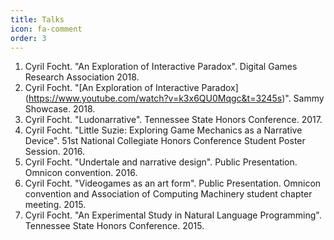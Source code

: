 ```yaml
---
title: Talks
icon: fa-comment
order: 3
---
```


1. Cyril Focht. "An Exploration of Interactive Paradox". Digital Games Research Association 2018.
2. Cyril Focht. "[An Exploration of Interactive Paradox] (https://www.youtube.com/watch?v=k3x6QU0Mqgc&t=3245s)". Sammy Showcase. 2018.
3. Cyril Focht. "Ludonarrative". Tennessee State Honors Conference. 2017.
4. Cyril Focht. "Little Suzie: Exploring Game Mechanics as a Narrative Device". 51st National Collegiate Honors Conference Student Poster Session. 2016.
5. Cyril Focht. "Undertale and narrative design". Public Presentation. Omnicon convention. 2016.
6. Cyril Focht. "Videogames as an art form". Public Presentation. Omnicon convention and Association of Computing Machinery student chapter meeting. 2015.
7. Cyril Focht. "An Experimental Study in Natural Language Programming". Tennessee State Honors Conference. 2015.
